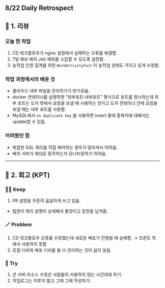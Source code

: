 ## 8/22 Daily Retrospect

## 📒 1. 리뷰

### 오늘 한 작업

1. CD 워크플로우가 nginx 설정에서 실패하는 오류를 해결함.
2. 7일 예보 배치 Job 예외를 스킵할 수 있도록 설정함.
3. 농작업 인원 집계를 위한 `WorkActivityFact` 이 농작업 상태도 가지고 있게 수정함.

### 작업 과정에서의 배운 것

- 클라우드 내부 파일을 관리하기가 번거로움.
- docker 컨테이너를 실행하면 “외부포트:내부포트” 형식으로 포트를 명시하는데 외부 포트는 도커 밖에서 요청을 보낼 때 사용하는 것이고 도커 컨테이너 간에 요청을 보낼 때는 내부 포트를 사용함.
- MySQL에서 `on duplicate key` 를 사용하면 insert 중에 중복키에 대해서는 update할 수 있음.

### 어려웠던 점

- 복잡한 SQL 쿼리를 직접 짜야하는 경우가 많아져서 어려움.
- 배치 서버가 제대로 동작하는지 모니터링하기 어려움.

---

## 📒 2. 회고 (KPT)

### 🤸‍♂️ Keep

1. PR 설명을 꾸준히 꼼꼼하게 쓰고 있음.
- 팀원이 쿼리 설명이 상세해서 좋았다고 칭찬을 남겨줌.

### 🪄 Problem

1. CD 워크플로우 오류를 수정했는데 새로운 배포가 진행될 때 실패함. → 프론트 측에서 사용하지 못함
2. 로컬 디비와 배포 디비를 둘 다 관리하는 것이 쉽지 않음.

### 🎯 Try

1. 큰 서버 리소스 수정은 사람들이 사용하지 않는 시간대에 하기.
2. 작업로그는 미루지 말고 그때 그때 작성하기.